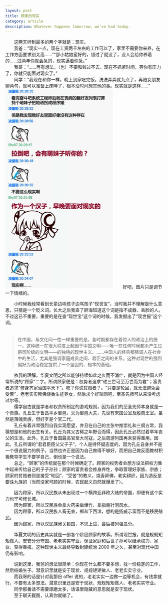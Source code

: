 ```yaml
---
layout: post
title: 顾家的现实
category: article
description: Whatever happens tomorrow, we've had today.
---
```


　　这两天听到最多的两个字就是：现实。  
　　我爸：“现实一点，现在工资两千左右的工作可以了，家里不需要你来养，在工作方面要求别太高……”“那小姑娘蛮好的，错过了就没了，没人会给你养着的……过两年你就会急的，现实逼着你急。”  
　　我哥：“……再有想法，（也）不要和钱过不去。现在不抓紧时间，等你有压力了，你就只能面对现实了。”  
　　同学：“我现在和你一样，晚上到家吃完饭，洗洗弄弄就九点了，再陪女朋友聊两句，就可以准备上床睡了，根本没时间想其他的事。现实就是这样……”  
![聊天截图](/images/201406/talk.jpg)
　　好吧，图片只是调节一下情绪的。  
  
　　小时候我经常看到长辈边哄孩子边骂孩子“现世宝”，当时我并不理解是什么意思，只猜是一个贬义词。长大之后我查了辞海知道这个词是指不成器、丢脸的人。不过这已不重要，重要的是在查“现世宝”这个词的时候，我发掘出了“现世报”这个词。  
　　
> 在中国，与文化同一性一样重要的是，各时期都存在着惊人的政治上的统一。这种统一在很大程度上起因于中国文明——唯一在任何时候都未产生过祭司阶级的文明——的独特的现世主义。……中国人的经典都强调人在社会中的生活，尤其是强调家庭成员之间、君臣之间的关系。这种对现世的强烈偏好为政治稳定提供了一个坚固的、根本的基础。  
  
　　依我的理解，华夏文明之所以能够持续如此之久而不消亡，就是因为中国人经常所说的“顾家”二字。所谓顾家便是：权势者追求“递三世可至万世而为君”；富贵者追求“修身齐家治国平天下”。嗯？你说贫贱者？。“只要是轮回，就无法避免会受苦”，老老实实拜佛烧香生娃养女，然后求个好轮回吧，至圣先师可从来没考虑过尔等。  
　　儒学自古就是学者和权贵所制定的游戏规则，因为我们的至圣先师本身就是一个贵族。孔丘生于鲁昌平乡邹邑，父为邹邑大夫，先世有宋国公室及殷商王室。虽然是落魄贵族，但好歹是个官二代。  
　　孔丘有着非常强烈自我实现愿望，并且在自己的主张中推崇礼和三纲五常，我猜想是和他的出生有关。孔丘为其父古稀之年野合而得，因此孔丘必然过着早年丧父的生活。此外，孔丘于鲁国最高官至大司寇，之后周游列国再未获得重用。因此，孔丘所谓的“君君臣臣父父子子”，个人是持怀疑态度的，因为孔丘自身并不是一个很说服力的例子。当然也许正是因为自己做得不够好，而把自己做反面教材积极教导学生不要学自己，倒也是一个说法。  
　　总之，“顾家”的传统就在那个时候确定了。顾家的权势者会想方设法把权力集中起来传给自己的子子孙孙；顾家的富贵者会修身养性，争取管理好家族、宗族；顾家的贫贱者则是接受“轮回”、“受苦”的教义，烧香拜佛，老实耕织，因为造反是要诛九族的（当然没家可顾的时候，农民起义自然就爆发了）。  
  
　　因为顾家，所以汉民族从未出现过一个横跨亚非欧大陆的帝国，即便有这个实力也宁可修长城。  
　　因为顾家，所以汉民族会拿火药来做爆竹、拿指南针测风水。  
　　因为顾家，所以汉民族人畜无害，郑和下西洋，想的是扬威示富而不是移民殖民。  
　　因为顾家，所以汉民族闭关锁国，不思上进，最后被列强瓜分。  

　　华夏文明的历史其实就是一部各个阶层顾家的故事。所谓现世报，就是规规矩矩做人、安安分分守国、老老实实守业，保证家庭和后世子孙可以继承权力、家业，获得善报。这种现世主义最终导致封建统治 2000 年之久，甚至对现代中国仍有影响。  
  
　　说到这里，我爸的想法很简单：你现在什么都不要多想，找一份稳定的工作，然后结婚生子。潜意识里就是安于现状、规规矩矩做人、老老实实守业。  
　　而我哥的话是针对我那份 offer 说的，老老实实一边做一边等机会，有钱拿就行，不要有太多想法。潜意识里还是安于现状、规规矩矩做人、老老实实守业。  
　　同学那番话不需要琢磨太多，话语里隐藏的意思就是安于现状。  
　　至于聊天截图，认真你就输了。  

